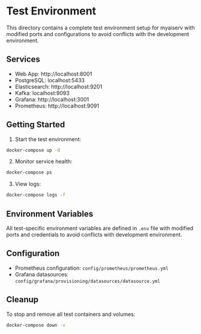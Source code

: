 # Test Environment

This directory contains a complete test environment setup for myaiserv with modified ports and configurations to avoid conflicts with the development environment.

## Services

- Web App: http://localhost:8001
- PostgreSQL: localhost:5433
- Elasticsearch: http://localhost:9201
- Kafka: localhost:9093
- Grafana: http://localhost:3001
- Prometheus: http://localhost:9091

## Getting Started

1. Start the test environment:
```bash
docker-compose up -d
```

2. Monitor service health:
```bash
docker-compose ps
```

3. View logs:
```bash
docker-compose logs -f
```

## Environment Variables

All test-specific environment variables are defined in `.env` file with modified ports and credentials to avoid conflicts with development environment.

## Configuration

- Prometheus configuration: `config/prometheus/prometheus.yml`
- Grafana datasources: `config/grafana/provisioning/datasources/datasource.yml`

## Cleanup

To stop and remove all test containers and volumes:
```bash
docker-compose down -v
```